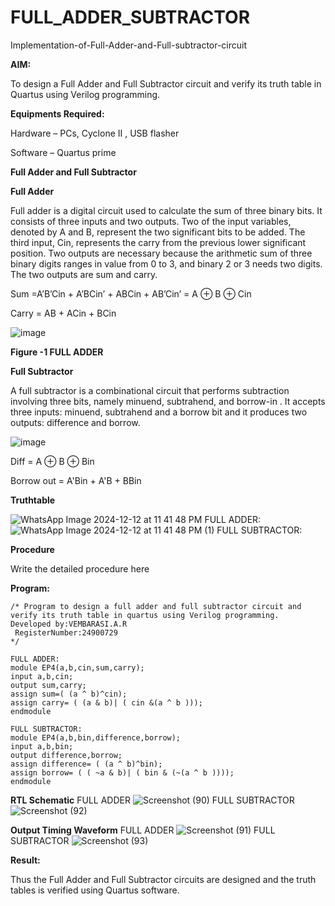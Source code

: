 # FULL_ADDER_SUBTRACTOR

Implementation-of-Full-Adder-and-Full-subtractor-circuit

**AIM:**

To design a Full Adder and Full Subtractor circuit and verify its truth table in Quartus using Verilog programming.

**Equipments Required:**

Hardware – PCs, Cyclone II , USB flasher

Software – Quartus prime

**Full Adder and Full Subtractor**

**Full Adder**

Full adder is a digital circuit used to calculate the sum of three binary bits. It consists of three inputs and two outputs. Two of the input variables, denoted by A and B, represent the two significant bits to be added. The third input, Cin, represents the carry from the previous lower significant position. Two outputs are necessary because the arithmetic sum of three binary digits ranges in value from 0 to 3, and binary 2 or 3 needs two digits. The two outputs are sum and carry.

Sum =A’B’Cin + A’BCin’ + ABCin + AB’Cin’ = A ⊕ B ⊕ Cin 

Carry = AB + ACin + BCin

![image](https://github.com/naavaneetha/FULL_ADDER_SUBTRACTOR/assets/154305477/0f30ba51-5ffb-4198-845f-18e054f675e7)

**Figure -1 FULL ADDER**

**Full Subtractor**

A full subtractor is a combinational circuit that performs subtraction involving three bits, namely minuend, subtrahend, and borrow-in . It accepts three inputs: minuend, subtrahend and a borrow bit and it produces two outputs: difference and borrow.

![image](https://github.com/naavaneetha/FULL_ADDER_SUBTRACTOR/assets/154305477/02b24f51-ab51-4304-9ad6-7b81ffc1ead5)

Diff = A ⊕ B ⊕ Bin 

Borrow out = A'Bin + A'B + BBin

**Truthtable**

![WhatsApp Image 2024-12-12 at 11 41 48 PM](https://github.com/user-attachments/assets/948b499c-63fd-4ed9-ae9d-a77e60dd62c1)
FULL ADDER:
![WhatsApp Image 2024-12-12 at 11 41 48 PM (1)](https://github.com/user-attachments/assets/a5f84a02-7f3a-4909-b0a8-57e49f607c4e)
FULL SUBTRACTOR:

**Procedure**

Write the detailed procedure here

**Program:**
```
/* Program to design a full adder and full subtractor circuit and verify its truth table in quartus using Verilog programming.
Developed by:VEMBARASI.A.R
 RegisterNumber:24900729
*/
```
```
FULL ADDER:
module EP4(a,b,cin,sum,carry);
input a,b,cin;
output sum,carry;
assign sum=( (a ^ b)^cin);
assign carry= ( (a & b)| ( cin &(a ^ b )));
endmodule
```
```
FULL SUBTRACTOR:
module EP4(a,b,bin,difference,borrow);
input a,b,bin;
output difference,borrow;
assign difference= ( (a ^ b)^bin);
assign borrow= ( ( ~a & b)| ( bin & (~(a ^ b ))));
endmodule
```


**RTL Schematic**
FULL ADDER
![Screenshot (90)](https://github.com/user-attachments/assets/530ade1a-15ec-4906-9cc4-b04eee59c504)
FULL SUBTRACTOR
![Screenshot (92)](https://github.com/user-attachments/assets/05462173-7603-4e9c-aab2-810d6f84a969)



**Output Timing Waveform**
FULL ADDER
![Screenshot (91)](https://github.com/user-attachments/assets/a86fedfd-78c1-46f7-865a-52b13d66dac0)
FULL SUBTRACTOR
![Screenshot (93)](https://github.com/user-attachments/assets/0cb049eb-eb0b-4a5e-8212-cdb96fc060b9)




**Result:**

Thus the Full Adder and Full Subtractor circuits are designed and the truth tables is verified using Quartus software.




